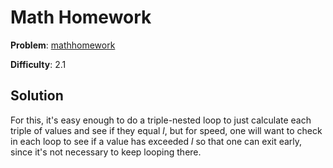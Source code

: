 # Math Homework

**Problem**: [mathhomework](https://open.kattis.com/problems/mathhomework)

**Difficulty**: 2.1

## Solution

For this, it's easy enough to do a triple-nested loop to just calculate each triple of values and see if they equal *l*, but for speed, one will want to check in each loop to see if a value has exceeded *l* so that one can exit early, since it's not necessary to keep looping there.
